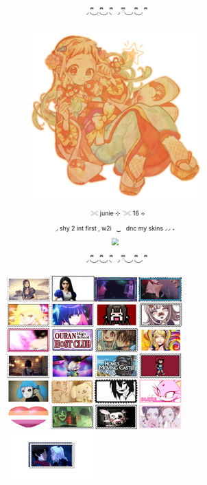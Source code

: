 <p align="center"> ◞  ྀི◟ ͜  ◞ ྀི◟  ͜  ◞ ྀི◟⠀ ◞  ྀི◟ ͜  ◞ ྀི◟  ͜  ◞ ྀི

<p align="center"> <img src="https://github.com/juniebugs/juniebugs/blob/019fbe27bbf157844cd2f553c3801a6d0bd0b8bb/coloredtexture.png" alt="Alt text" width="400"/> 

<p align="center">ㅤ𓏵  junie ⊹ ࣪ 𓏵 16 ⟢ 

<p align="center"> ◞ shy 2 int first , w2iㅤ ͜͜      ㅤdnc my skins ⸝⸝ ˖
  

<p align="center">
  <a href="https://github.com/kittinan/spotify-github-profile">
    <img src="https://spotify-github-profile.kittinanx.com/api/view?uid=zlpjjlk9fesgofb70wjqfnywj&cover_image=true&theme=novatorem&show_offline=true&background_color=121212&interchange=false&profanity=false&bar_color=a76f49&bar_color_cover=true">
  </a>
</p>

<p align="center"> ◞  ྀི◟ ͜  ◞ ྀི◟  ͜  ◞ ྀི◟⠀ ◞  ྀི◟ ͜  ◞ ྀི◟  ͜  ◞ ྀི




![Alt text](https://github.com/juniebugs/juniebugs/blob/f53c4a868bd908cc5c1f1ed8cd176da061446654/alicemadness2.webp) ![Alt text](https://github.com/juniebugs/juniebugs/blob/f53c4a868bd908cc5c1f1ed8cd176da061446654/alicemadness1.jpg)![Alt text](https://github.com/juniebugs/juniebugs/blob/f53c4a868bd908cc5c1f1ed8cd176da061446654/arcanestamp.webp) ![Alt text](https://github.com/juniebugs/juniebugs/blob/f53c4a868bd908cc5c1f1ed8cd176da061446654/yuriarcane.webp) ![Alt text](https://github.com/juniebugs/juniebugs/blob/c6d0d9e5072becdb83adc5f1ef98f28add7e8a2b/panty1.png)  ![Alt text](https://github.com/juniebugs/juniebugs/blob/c6d0d9e5072becdb83adc5f1ef98f28add7e8a2b/stocking2.png) ![Alt text](https://github.com/juniebugs/juniebugs/blob/2d4a7fa11f7913a1de903ed69751f9dba6c41a0f/danganronpastmap.webp)  ![Alt text](https://github.com/juniebugs/juniebugs/blob/2d4a7fa11f7913a1de903ed69751f9dba6c41a0f/chiakistamp.png) ![Alt text](https://github.com/juniebugs/juniebugs/blob/2d4a7fa11f7913a1de903ed69751f9dba6c41a0f/kamisamakissstamp.webp) ![Alt text](https://github.com/juniebugs/juniebugs/blob/2d4a7fa11f7913a1de903ed69751f9dba6c41a0f/ohsch.webp) ![Alt text](https://github.com/juniebugs/juniebugs/blob/2d4a7fa11f7913a1de903ed69751f9dba6c41a0f/tbhkstamp.png) ![Alt text](https://github.com/juniebugs/juniebugs/blob/019e971985ea04554237f7991904c926e915962b/lollipopchainsawstamp.webp) ![Alt text](https://github.com/juniebugs/juniebugs/blob/019e971985ea04554237f7991904c926e915962b/lifeisstrange.png)  ![Alt text](https://github.com/juniebugs/juniebugs/blob/019e971985ea04554237f7991904c926e915962b/lawliet.webp) ![Alt text](https://github.com/juniebugs/juniebugs/blob/019e971985ea04554237f7991904c926e915962b/howlsmoving.png)  ![Alt text](https://github.com/juniebugs/juniebugs/blob/019e971985ea04554237f7991904c926e915962b/scottpilgrim.gif) ![Alt text](https://github.com/juniebugs/juniebugs/blob/019e971985ea04554237f7991904c926e915962b/sallyface.webp) ![Alt text](https://github.com/juniebugs/juniebugs/blob/019e971985ea04554237f7991904c926e915962b/pompom.png) ![Alt text](https://github.com/juniebugs/juniebugs/blob/019e971985ea04554237f7991904c926e915962b/jeffthekiller.webp) ![Alt text](https://github.com/juniebugs/juniebugs/blob/019e971985ea04554237f7991904c926e915962b/blaze.png) ![Alt text](https://github.com/juniebugs/juniebugs/blob/019e971985ea04554237f7991904c926e915962b/lesbian.webp) ![Alt text](https://github.com/juniebugs/juniebugs/blob/52caba0de838a9ae8a81720e7f8612e62e6887bc/GORILLAZ.webp) ![Alt text](https://github.com/juniebugs/juniebugs/blob/52caba0de838a9ae8a81720e7f8612e62e6887bc/MANGLE.png)  ![Alt text](https://github.com/juniebugs/juniebugs/blob/52caba0de838a9ae8a81720e7f8612e62e6887bc/NANA.png)  ![Alt text](https://github.com/juniebugs/juniebugs/blob/52caba0de838a9ae8a81720e7f8612e62e6887bc/raylastamp.gif)
